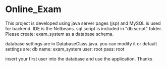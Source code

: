 # Online_Exam
This project is developed using java server pages (jsp) and MySQL is used for backend. IDE is the Netbeans. sql script is included in "db script" folder. Please create: exam_system as a database schema.

database settings are in DatabaseClass.java. you can modify it or default settings are: db name: exam_system user: root pass: root

insert your first user into the database and use the application. Thanks
